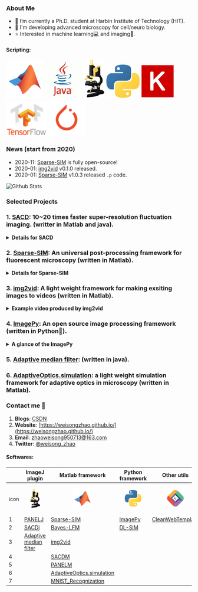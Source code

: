 

### About Me
- :bell: I’m currently a Ph.D. student at Harbin Institute of Technology (HIT).
- :microscope: I'm developing advanced microscopy for cell/neuro biology.
- :star: Interested in machine learning:computer: and imaging:movie_camera:.

#### Scripting:

<p align="left">
<img src='/imgs/MATLAB.jpg' width=100>
<img src='/imgs/java.jpg' width=100>
<img src='/imgs/imagej-128.png' width=60>
<img src='/imgs/Python.jpg' width=90>
<img src='/imgs/Keras.png' width=90>
<img src='/imgs/TensorFlow.png' width=110>
<img src='/imgs/pytorch.png' width=100>
</p>


### News (start from 2020)

- 2020-11: [Sparse-SIM](https://github.com/WeisongZhao/Sparse-SIM) is fully open-source!
- 2020-01: [img2vid](https://github.com/WeisongZhao/img2vid) v0.1.0 released.
- 2020-01: [Sparse-SIM](https://github.com/WeisongZhao/Sparse-SIM) v1.0.3 released `.p` code.

![Github Stats](https://github-readme-stats.vercel.app/api?username=WeisongZhao&show_icons=true&theme=dark)

### Selected Projects

### 1. [SACD](https://github.com/WeisongZhao/SACD): 10~20 times faster super-resolution fluctuation imaging. (writter in Matlab and java).


<details>
<summary><b>Details for SACD</b></summary>
<b>Concept:</b>

<p align="left">
<img src='/imgs/SACD model.png' width=700>
</p>


</details>

### 2. [Sparse-SIM](https://github.com/WeisongZhao/Sparse-SIM): An universal post-processing framework for fluorescent microscopy (written in Matlab).

<details>
<summary><b>Details for Sparse-SIM</b></summary>
<b>Concept:</b>

<p align="left">
<img src='/imgs/GUIv2.png' width=700>
</p>

<b>Algorithm UI:</b>

<p align="left">
<img src='/imgs/GUI.png' width=700>
</p>
</details>

### 3. [img2vid](https://github.com/WeisongZhao/img2vid): A light weight framework for making exsiting images to videos (written in Matlab).

<details>
<summary><b>Example video produced by img2vid</b></summary>

<p align="left">
<img src='/imgs/stage2.gif' width=700>
</p>

</details>

### 4. [ImagePy](https://github.com/Image-Py/imagepy): An open source image processing framework (written in Python:snake:).

<details>
<summary><b>A glance of the ImagePy</b></summary>

<p align="left">
<img src='/imgs/OS5.png' width=700>
</p>

</details>

### 5. [Adaptive median filter](https://github.com/WeisongZhao/AdaptiveMedian.imagej): (written in java). 

### 6. [AdaptiveOptics.simulation](https://github.com/WeisongZhao/AdaptiveOptics.simulation): a light weight simulation framework for adaptive optics in microscopy (written in Matlab).

### Contact me 📱

1. **Blogs**: [CSDN](https://blog.csdn.net/weixin_41923961/)
2. **Website**: [https://weisongzhao.github.io/](https://weisongzhao.github.io/)
3. **Email**: zhaoweisong950713@163.com
4. **Twitter**: [@weisong_zhao](https://twitter.com/weisong_zhao)

#### Softwares:

||ImageJ plugin|Matlab framework|Python framework|Other utils|
|---|----|----|----|----|
|icon|<p align="center"><img src='/imgs/imagej-128.png' width=30></p>|<p align="center"><img src='/imgs/MATLAB.jpg' width=50></p>|<p align="center"><img src='/imgs/Python.jpg' width=45></p>|<p align="center"><img src='/imgs/utils.png' width=45></p>|
|1|[PANELJ](https://github.com/WeisongZhao/PANELJ)|[Sparse-SIM](https://github.com/WeisongZhao/Sparse-SIM)|[ImagePy](https://github.com/Image-Py/imagepy)|[CleanWebTemplate](https://github.com/WeisongZhao/CleanWebTemplate)|
|2|[SACDj](https://github.com/WeisongZhao/SACDj)|[Bayes-LFM](https://github.com/WeisongZhao/Bayes-LFM)|[DL-SIM](https://github.com/WeisongZhao/DL-SIM)| |
|3|[Adaptive median filter](https://github.com/WeisongZhao/AdaptiveMedian.imagej)|[img2vid](https://github.com/WeisongZhao/img2vid)| | |
|4| |[SACDM](https://github.com/WeisongZhao/SACDM)| | |
|5| |[PANELM](https://github.com/WeisongZhao/PANELM)| | |
|6| |[AdaptiveOptics.simulation](https://github.com/WeisongZhao/AdaptiveOptics.simulation)| | |
|7| |[MNIST_Recognization](https://github.com/WeisongZhao/MNIST_Recognization)| | |



<!--
**WeisongZhao/WeisongZhao** is a ✨ _special_ ✨ repository because its `README.md` (this file) appears on your GitHub profile.

Here are some ideas to get you started:

- 🔭 I’m currently working on ...
- 🌱 I’m currently learning ...
- 👯 I’m looking to collaborate on ...
- 🤔 I’m looking for help with ...
- 💬 Ask me about ...
- 📫 How to reach me: ...
- 😄 Pronouns: ...
- ⚡ Fun fact: ...

#### ImageJ plugin
[Adaptive median filter](https://github.com/WeisongZhao/AdaptiveMedian.imagej); [PANELJ](https://github.com/WeisongZhao/PANELJ); [SACDj](https://github.com/WeisongZhao/SACDj); 

#### Matlab framework
[Sparse-SIM](https://github.com/WeisongZhao/Sparse-SIM); [Bayes-LFM](https://github.com/WeisongZhao/Bayes-LFM); [img2vid](https://github.com/WeisongZhao/img2vid); [SACDM](https://github.com/WeisongZhao/SACDM); [PANELM](https://github.com/WeisongZhao/PANELM); 

[AdaptiveOptics.simulation](https://github.com/WeisongZhao/AdaptiveOptics.simulation); [MNIST_Recognization](https://github.com/WeisongZhao/MNIST_Recognization)


#### Python framework
[ImagePy](https://github.com/Image-Py/imagepy); [DL-SIM](https://github.com/WeisongZhao/DL-SIM); 

#### Other utils

[CleanWebTemplate](https://github.com/WeisongZhao/CleanWebTemplate);


-->

